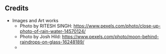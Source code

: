 ## Credits
- Images and Art works
  - Photo by RITESH SINGH: https://www.pexels.com/photo/close-up-photo-of-rain-water-14570124/
  - Photo by Josh Hild: https://www.pexels.com/photo/moon-behind-raindrops-on-glass-16248189/
  - 
